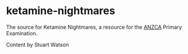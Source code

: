 # ketamine-nightmares

The source for Ketamine Nightmares, a resource for the [ANZCA](http://www.anzca.edu.au/) Primary Examination.

Content by Stuart Watson
